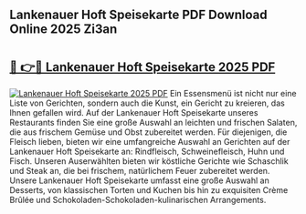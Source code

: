 ## Lankenauer Hoft Speisekarte PDF Download Online 2025 Zi3an

# <h2><a href="http://gc829m.nevu.top/?p=Lankenauer+Hoft+Speisekarte">🔗 👉🔴 Lankenauer Hoft Speisekarte 2025 PDF</a></h2>

[![Lankenauer Hoft Speisekarte 2025 PDF](https://i.imgur.com/dBaPXMq.png)](http://gc829m.nevu.top/?p=Lankenauer+Hoft+Speisekarte)
Ein Essensmenü ist nicht nur eine Liste von Gerichten, sondern auch die Kunst, ein Gericht zu kreieren, das Ihnen gefallen wird. Auf der Lankenauer Hoft Speisekarte unseres Restaurants finden Sie eine große Auswahl an leichten und frischen Salaten, die aus frischem Gemüse und Obst zubereitet werden. Für diejenigen, die Fleisch lieben, bieten wir eine umfangreiche Auswahl an Gerichten auf der Lankenauer Hoft Speisekarte an: Rindfleisch, Schweinefleisch, Huhn und Fisch. Unseren Auserwählten bieten wir köstliche Gerichte wie Schaschlik und Steak an, die bei frischem, natürlichem Feuer zubereitet werden. Unsere Lankenauer Hoft Speisekarte umfasst eine große Auswahl an Desserts, von klassischen Torten und Kuchen bis hin zu exquisiten Crème Brûlée und Schokoladen-Schokoladen-kulinarischen Arrangements.
